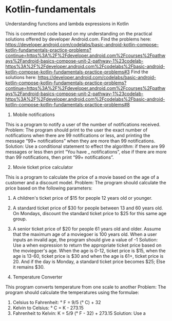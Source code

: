 # Kotlin-fundamentals
Understanding functions and lambda expressions in Kotlin

This is commented code based on my understanding on the practical solutions offered by developer Android.com. 
Find the problems here: https://developer.android.com/codelabs/basic-android-kotlin-compose-kotlin-fundamentals-practice-problems?continue=https%3A%2F%2Fdeveloper.android.com%2Fcourses%2Fpathways%2Fandroid-basics-compose-unit-2-pathway-1%23codelab-https%3A%2F%2Fdeveloper.android.com%2Fcodelabs%2Fbasic-android-kotlin-compose-kotlin-fundamentals-practice-problems#3
Find the solutions here: https://developer.android.com/codelabs/basic-android-kotlin-compose-kotlin-fundamentals-practice-problems?continue=https%3A%2F%2Fdeveloper.android.com%2Fcourses%2Fpathways%2Fandroid-basics-compose-unit-2-pathway-1%23codelab-https%3A%2F%2Fdeveloper.android.com%2Fcodelabs%2Fbasic-android-kotlin-compose-kotlin-fundamentals-practice-problems#8

1. Mobile notifications

This is a program to notify a user of the number of notifications received. 
Problem: The program should print to the user the exact number of notifications when there are 99 notifications or less, and printing the message “99+ notifications” when they are more than 99 notifications. 
Solution: Use a conditional statement to effect the algorithm: if there are 99 messages or less then print “You have _ notifications”, else if there are more than 99 notifications, then print “99+ notifications”.

2. Movie ticket price calculator
   
This is a program to calculate the price of a movie based on the age of a customer and a discount model.
Problem: The program should calculate the price based on the following parameters:
1.	A children's ticket price of $15 for people 12 years old or younger.
2.	A standard ticket price of $30 for people between 13 and 60 years old. On Mondays, discount the standard ticket price to $25 for this same age group.
3.	A senior ticket price of $20 for people 61 years old and older. Assume that the maximum age of a moviegoer is 100 years old.
When a user inputs an invalid age, the program should give a value of -1
Solution: Use a when expression to return the appropriate ticket price based on the moviegoer's age. When the age is 0-12, ticket price is $15, when the age is 13-60, ticket price is $30 and when the age is 61+, ticket price is 20. And if the day is Monday, a standard ticket price becomes $25; Else it remains $30.

3. Temperature Converter
   
This program converts temperature from one scale to another 
Problem: The program should calculate the temperatures using the formulae:
1.	Celsius to Fahrenheit: ° F = 9/5 (° C) + 32
2.	Kelvin to Celsius: ° C = K - 273.15
3.	Fahrenheit to Kelvin: K = 5/9 (° F - 32) + 273.15
Solution: Use a
